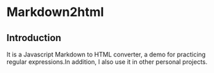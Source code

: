 # Markdown2html
## Introduction
It is a Javascript Markdown to HTML converter, a demo for practicing regular expressions.In addition, I also use it in other personal projects.
